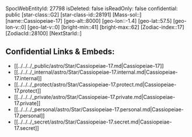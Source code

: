 ﻿---
location: [57.5,-1.4,8000]
type: Station
tags:
- astro/Star

---
SpocWebEntityId: 27798
isDeleted: false
isReadOnly: false
confidential: public
[star-class::G2]
[star-class-id::28191]
[Mass-sol::]
[name::Cassiopeiae-17]
[geo-alt::8000]
[geo-lon::-1.4]
[geo-lat::57.5]
[geo-lon-v::0]
[geo-lat-v::0]
[bright-min::41]
[bright-max::62]
[Zodiac-index::17]
[ZodiacId::28100]
[NextStarId::]



## Confidential Links & Embeds: 
- [[../../../_public/astro/Star/Cassiopeiae-17.md|Cassiopeiae-17]] 
- [[../../../_internal/astro/Star/Cassiopeiae-17.internal.md|Cassiopeiae-17.internal]] 
- [[../../../_protect/astro/Star/Cassiopeiae-17.protect.md|Cassiopeiae-17.protect]] 
- [[../../../_private/astro/Star/Cassiopeiae-17.private.md|Cassiopeiae-17.private]] 
- [[../../../_personal/astro/Star/Cassiopeiae-17.personal.md|Cassiopeiae-17.personal]] 
- [[../../../_secret/astro/Star/Cassiopeiae-17.secret.md|Cassiopeiae-17.secret]]

